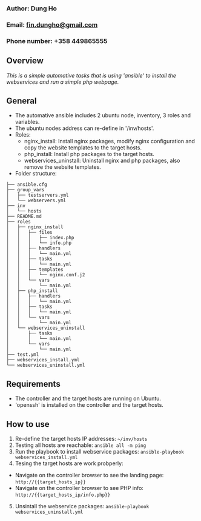 ### Author: Dung Ho
### Email: fin.dungho@gmail.com
### Phone number: +358 449865555


## Overview
_This is a simple automative tasks that is using 'ansible' to install the webservices and run a simple php webpage._

## General
- The automative ansible includes 2 ubuntu node, inventory, 3 roles and variables.
- The ubuntu nodes address can re-define in '/inv/hosts'.
- Roles:
    + nginx_install: Install nginx packages, modify nginx configuration and copy the website templates to the target hosts.
    + php_install: Install php packages to the target hosts.
    + webservices_uninstall: Uninstall nginx and php packages, also remove the website templates. 
- Folder structure:
```
├── ansible.cfg
├── group_vars
│   ├── testservers.yml
│   └── webservers.yml
├── inv
│   └── hosts
├── README.md
├── roles
│   ├── nginx_install
│   │   ├── files
│   │   │   ├── index.php
│   │   │   └── info.php
│   │   ├── handlers
│   │   │   └── main.yml
│   │   ├── tasks
│   │   │   └── main.yml
│   │   ├── templates
│   │   │   └── nginx.conf.j2
│   │   └── vars
│   │       └── main.yml
│   ├── php_install
│   │   ├── handlers
│   │   │   └── main.yml
│   │   ├── tasks
│   │   │   └── main.yml
│   │   └── vars
│   │       └── main.yml
│   └── webservices_uninstall
│       ├── tasks
│       │   └── main.yml
│       └── vars
│           └── main.yml
├── test.yml
├── webservices_install.yml
└── webservices_uninstall.yml
```

## Requirements
- The controller and the target hosts are running on Ubuntu.
- 'openssh' is installed on the controller and the target hosts.

## How to use
1. Re-define the target hosts IP addresses:
        `~/inv/hosts`
2. Testing all hosts are reachable:
        `ansible all -m ping`
3. Run the playbook to install webservice packages:
        `ansible-playbook webservices_install.yml`
4. Tesing the target hosts are work probperly:
- Navigate on the controller browser to see the landing page:
        `http://{{target_hosts_ip}}`
- Navigate on the controller browser to see PHP info:
        `http://{{target_hosts_ip/info.php}}`
5. Unsintall the webservice packages:
        `ansible-playbook webservices_uninstall.yml`